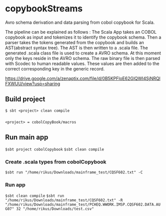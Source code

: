 # copybookStreams
Avro schema derivation and data parsing from cobol copybook for Scala.

The pipeline can be explained as follows : 
The Scala App takes an COBOL copybook as input and tokenizes it to identify the
copybook schema. Then a parser takes the tokens generated from the copybook and
builds an AST(abstract syntax tree). The AST is then written to a .scala file. 
The generated .scala class file is used to create a AVRO schema. 
At this moment only the keys reside in the AVRO schema. The raw binary file is then
parsed with Scodec to human readable values. These values are then added to the 
correct corresponding key in the generic record. 

https://drive.google.com/a/zenaptix.com/file/d/0B5KPFloE62GlQWI4SjNRQlFXWUU/view?usp=sharing


## Build project
```$ sbt <project> clean compile ```
###
```<project> = cobolCopyBook/macros```

## Run main app
```$sbt project cobolCopybook```
```$sbt clean compile```

### Create .scala types from cobolCopybook
```$sbt run "/home/rikus/Downloads/mainframe_test/CQSF602.txt" -C ```

### Run app
```$sbt clean compile```
```$sbt run "/home/rikus/Downloads/mainframe_test/CQSF602.txt" -R "/home/rikus/Downloads/mainframe_test/PCHEQ.WWORK.IMSP.CQSF602.DATA.AUG07" 32 "/home/rikus/Downloads/test.csv"```